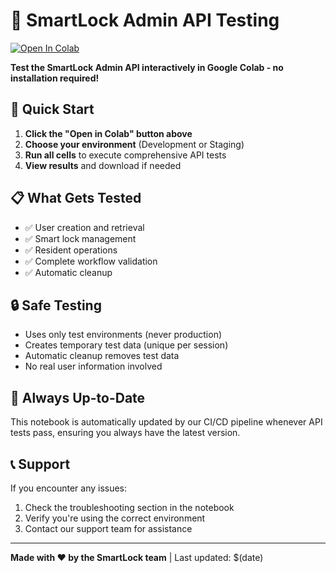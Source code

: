 # 🔬 SmartLock Admin API Testing

[![Open In Colab](https://colab.research.google.com/assets/colab-badge.svg)](https://colab.research.google.com/github/spk-alex/smartlock-api-colab/blob/main/smartlock_api_testing_colab.ipynb)

**Test the SmartLock Admin API interactively in Google Colab - no installation required!**

## 🚀 Quick Start

1. **Click the "Open in Colab" button above**
2. **Choose your environment** (Development or Staging)
3. **Run all cells** to execute comprehensive API tests
4. **View results** and download if needed

## 📋 What Gets Tested

- ✅ User creation and retrieval
- ✅ Smart lock management
- ✅ Resident operations
- ✅ Complete workflow validation
- ✅ Automatic cleanup

## 🔒 Safe Testing

- Uses only test environments (never production)
- Creates temporary test data (unique per session)
- Automatic cleanup removes test data
- No real user information involved

## 🔄 Always Up-to-Date

This notebook is automatically updated by our CI/CD pipeline whenever API tests pass, ensuring you always have the latest version.

## 📞 Support

If you encounter any issues:
1. Check the troubleshooting section in the notebook
2. Verify you're using the correct environment
3. Contact our support team for assistance

---

**Made with ❤️ by the SmartLock team** | Last updated: $(date)
